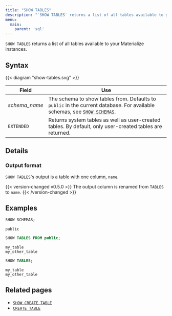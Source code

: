 ```yaml
---
title: "SHOW TABLES"
description: "`SHOW TABLES` returns a list of all tables available to your Materialize instances."
menu:
  main:
    parent: 'sql'
---
```


`SHOW TABLES` returns a list of all tables available to your Materialize
instances.

## Syntax

{{< diagram "show-tables.svg" >}}

Field | Use
------|-----
_schema&lowbar;name_ | The schema to show tables from. Defaults to `public` in the current database. For available schemas, see [`SHOW SCHEMAS`](../show-schemas).
`EXTENDED` | Returns system tables as well as user-created tables. By default, only user-created tables are returned.

## Details

### Output format

`SHOW TABLES`'s output is a table with one column, `name`.

{{< version-changed v0.5.0 >}}
The output column is renamed from `TABLES` to `name`.
{{< /version-changed >}}

## Examples

```sql
SHOW SCHEMAS;
```
```nofmt
public
```
```sql
SHOW TABLES FROM public;
```
```nofmt
my_table
my_other_table
```
```sql
SHOW TABLES;
```
```nofmt
my_table
my_other_table
```

## Related pages

- [`SHOW CREATE TABLE`](../show-create-table)
- [`CREATE TABLE`](../create-table)

